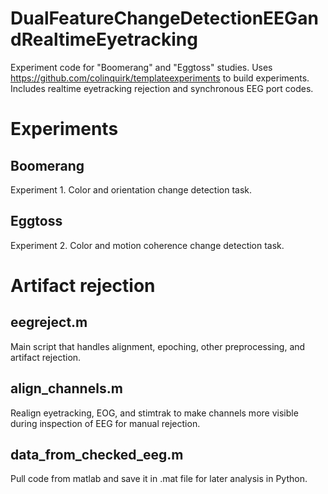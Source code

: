 # DualFeatureChangeDetectionEEGandRealtimeEyetracking
Experiment code for "Boomerang" and "Eggtoss" studies. Uses https://github.com/colinquirk/templateexperiments to build experiments. Includes realtime eyetracking rejection and synchronous EEG port codes.

# Experiments

## Boomerang

Experiment 1. Color and orientation change detection task.

## Eggtoss

Experiment 2. Color and motion coherence change detection task.

# Artifact rejection

## eegreject.m

Main script that handles alignment, epoching, other preprocessing, and artifact rejection.

## align_channels.m

Realign eyetracking, EOG, and stimtrak to make channels more visible during inspection of EEG for manual rejection.

## data_from_checked_eeg.m

Pull code from matlab and save it in .mat file for later analysis in Python.
